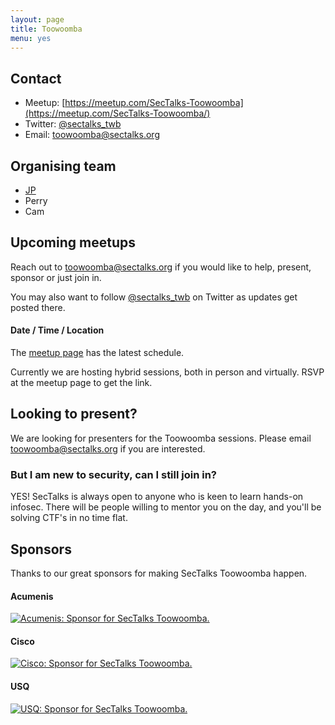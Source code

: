 ```yaml
---
layout: page
title: Toowoomba
menu: yes
---
```


## Contact 

* Meetup: [https://meetup.com/SecTalks-Toowoomba](https://meetup.com/SecTalks-Toowoomba/)
* Twitter: [@sectalks_twb](https://twitter.com/sectalks_twb)
* Email: [toowoomba@sectalks.org](mailto:toowoomba@sectalks.org)


## Organising team 

* [JP](https://linkedin.com/in/jp-haywood-aaab68134) 
* Perry
* Cam

## Upcoming meetups 

Reach out to [toowoomba@sectalks.org](mailto:toowoomba@sectalks.org) if you would like to help, present, sponsor or just join in.

You may also want to follow [@sectalks_twb](https://twitter.com/sectalks_twb) on Twitter as updates get posted there.

#### Date / Time / Location 

The [meetup page](https://meetup.com/SecTalks-Toowoomba) has the latest schedule.

Currently we are hosting hybrid sessions, both in person and virtually. RSVP at the meetup page to get the link.

## Looking to present?

We are looking for presenters for the Toowoomba sessions. 
Please email [toowoomba@sectalks.org](mailto:toowoomba@sectalks.org) if you are interested.

### But I am new to security, can I still join in?

YES! SecTalks is always open to anyone who is keen to learn hands-on infosec.
There will be people willing to mentor you on the day, and you'll be solving CTF's in no time flat.

## Sponsors
Thanks to our great sponsors for making SecTalks Toowoomba happen.

#### Acumenis

<a href="https://www.acumenis.com.au/" 
   title="Acumenis: Keeping it free - sponsor for SecTalks Toowoomba.">
    <img src="{{ site.baseurl }}/images/sponsors/Acumenis.png" 
         alt="Acumenis: Sponsor for SecTalks Toowoomba.">
</a>
#### Cisco

<a href="https://www.talosintelligence.com/" 
   title="Cisco: Catering and streaming sponsor for SecTalks Toowoomba.">
    <img src="{{ site.baseurl }}/images/sponsors/cisco.jpg" 
         alt="Cisco: Sponsor for SecTalks Toowoomba.">
</a>
#### USQ

<a href="https://www.usq.edu.au/" 
   title="USQ: Venue sponsor for SecTalks Toowoomba.">
    <img src="{{ site.baseurl }}/images/sponsors/USQ.png" 
         alt="USQ: Sponsor for SecTalks Toowoomba.">
   </a>

